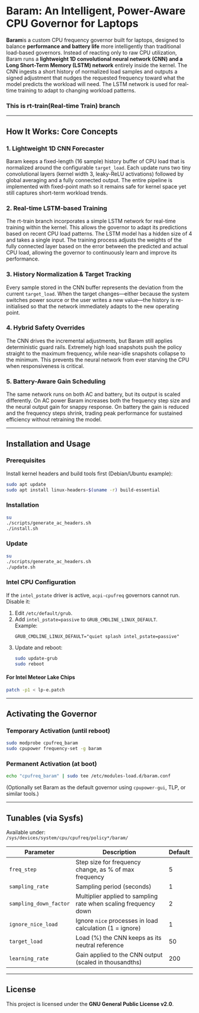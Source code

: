 # Baram: An Intelligent, Power-Aware CPU Governor for Laptops

**Baram**is a custom CPU frequency governor built for laptops, designed to balance **performance and battery life** more intelligently than traditional load-based governors.
Instead of reacting only to raw CPU utilization, Baram runs a **lightweight 1D convolutional neural network (CNN) and a Long Short-Term Memory (LSTM) network** entirely inside the kernel. The CNN ingests a short history of normalized load samples and outputs a signed adjustment that nudges the requested frequency toward what the model predicts the workload will need. The LSTM network is used for real-time training to adapt to changing workload patterns.

### This is rt-train(Real-time Train) branch

---

## How It Works: Core Concepts

### 1. Lightweight 1D CNN Forecaster
Baram keeps a fixed-length (16 sample) history buffer of CPU load that is normalized around the configurable `target_load`. Each update runs two tiny convolutional layers (kernel width 3, leaky-ReLU activations) followed by global averaging and a fully connected output. The entire pipeline is implemented with fixed-point math so it remains safe for kernel space yet still captures short-term workload trends.

### 2. Real-time LSTM-based Training
The rt-train branch incorporates a simple LSTM network for real-time training within the kernel. This allows the governor to adapt its predictions based on recent CPU load patterns. The LSTM model has a hidden size of 4 and takes a single input. The training process adjusts the weights of the fully connected layer based on the error between the predicted and actual CPU load, allowing the governor to continuously learn and improve its performance.

### 3. History Normalization & Target Tracking
Every sample stored in the CNN buffer represents the deviation from the current `target_load`. When the target changes—either because the system switches power source or the user writes a new value—the history is re-initialised so that the network immediately adapts to the new operating point.

### 4. Hybrid Safety Overrides
The CNN drives the incremental adjustments, but Baram still applies deterministic guard rails. Extremely high load snapshots push the policy straight to the maximum frequency, while near-idle snapshots collapse to the minimum. This prevents the neural network from ever starving the CPU when responsiveness is critical.

### 5. Battery-Aware Gain Scheduling
The same network runs on both AC and battery, but its output is scaled differently. On AC power Baram increases both the frequency step size and the neural output gain for snappy response. On battery the gain is reduced and the frequency steps shrink, trading peak performance for sustained efficiency without retraining the model.

---

## Installation and Usage

### Prerequisites
Install kernel headers and build tools first (Debian/Ubuntu example):  
```bash
sudo apt update
sudo apt install linux-headers-$(uname -r) build-essential
```

### Installation
```bash
su
./scripts/generate_ac_headers.sh
./install.sh
```

### Update
```bash
su
./scripts/generate_ac_headers.sh
./update.sh
```

### Intel CPU Configuration
If the `intel_pstate` driver is active, `acpi-cpufreq` governors cannot run. Disable it:  

1. Edit `/etc/default/grub`.  
2. Add `intel_pstate=passive` to `GRUB_CMDLINE_LINUX_DEFAULT`.  
   Example:  
   ```
   GRUB_CMDLINE_LINUX_DEFAULT="quiet splash intel_pstate=passive"
   ```
3. Update and reboot:  
   ```bash
   sudo update-grub
   sudo reboot
   ```

#### For Intel Meteor Lake Chips
```bash
patch -p1 < lp-e.patch
```

---

## Activating the Governor

### Temporary Activation (until reboot)
```bash
sudo modprobe cpufreq_baram
sudo cpupower frequency-set -g baram
```

### Permanent Activation (at boot)
```bash
echo "cpufreq_baram" | sudo tee /etc/modules-load.d/baram.conf
```
(Optionally set Baram as the default governor using `cpupower-gui`, TLP, or similar tools.)

---

## Tunables (via Sysfs)

Available under:  
`/sys/devices/system/cpu/cpufreq/policy*/baram/`

| Parameter              | Description                                                          | Default |
| ---------------------- | -------------------------------------------------------------------- | ------- |
| `freq_step`            | Step size for frequency change, as % of max frequency               | 5       |
| `sampling_rate`        | Sampling period (seconds)                                           | 1       |
| `sampling_down_factor` | Multiplier applied to sampling rate when scaling frequency down     | 2       |
| `ignore_nice_load`     | Ignore `nice` processes in load calculation (1 = ignore)            | 1       |
| `target_load`          | Load (%) the CNN keeps as its neutral reference                     | 50      |
| `learning_rate`        | Gain applied to the CNN output (scaled in thousandths)              | 200     |

---

## License
This project is licensed under the **GNU General Public License v2.0**.  

